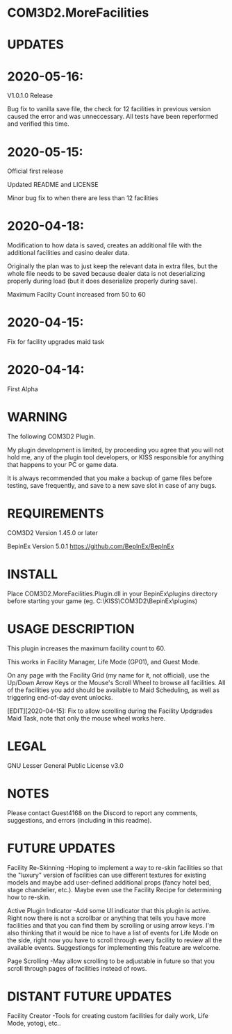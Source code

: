 # COM3D2.MoreFacilities

UPDATES
=======
# 2020-05-16:

V1.0.1.0 Release

Bug fix to vanilla save file, the check for 12 facilities in previous version caused the error and was unneccessary. All tests have been reperformed and verified this time.

# 2020-05-15:

Official first release

Updated README and LICENSE

Minor bug fix to when there are less than 12 facilities

# 2020-04-18:

Modification to how data is saved, creates an additional file with the additional facilities and casino dealer data.

Originally the plan was to just keep the relevant data in extra files, but the whole file needs to be saved because dealer data is not deserializing properly during load (but it does deserialize properly during save).

Maximum Facilty Count increased from 50 to 60

# 2020-04-15:

Fix for facility upgrades maid task

# 2020-04-14: 

First Alpha


WARNING
==========================================================
The following COM3D2 Plugin.

My plugin development is limited, by proceeding you agree that you will not hold me, any of the plugin tool developers, or KISS responsible for anything that happens to your PC or game data.

It is always recommended that you make a backup of game files before testing, save frequently, and save to a new save slot in case of any bugs.

REQUIREMENTS
==========================================================
COM3D2 Version 1.45.0 or later

BepinEx Version 5.0.1 https://github.com/BepInEx/BepInEx

INSTALL
==========================================================
Place COM3D2.MoreFacilities.Plugin.dll in your BepinEx\plugins directory before starting your game (eg. C:\KISS\COM3D2\BepinEx\plugins)

USAGE DESCRIPTION
==========================================================
This plugin increases the maximum facility count to 60. 

This works in Facility Manager, Life Mode (GP01), and Guest Mode.

On any page with the Facility Grid (my name for it, not official), use the Up/Down Arrow Keys or the Mouse's Scroll Wheel to browse all facilities. 
All of the facilities you add should be available to Maid Scheduling, as well as triggering end-of-day event unlocks.

[EDIT][2020-04-15]:
Fix to allow scrolling during the Facility Updgrades Maid Task, note that only the mouse wheel works here.

LEGAL
==========================================================
GNU Lesser General Public License v3.0

NOTES
==========================================================
Please contact Guest4168 on the Discord to report any comments, suggestions, and errors (including in this readme).

FUTURE UPDATES
==========================================================
Facility Re-Skinning
-Hoping to implement a way to re-skin facilities so that the "luxury" version of facilities can use different textures for existing models and maybe add user-defined additional props (fancy hotel bed, stage chandelier, etc.). Maybe even use the Facility Recipe for determining how to re-skin.

Active Plugin Indicator
-Add some UI indicator that this plugin is active. Right now there is not a scrollbar or anything that tells you have more facilities and that you can find them by scrolling or using arrow keys. I'm also thinking that it would be nice to have a list of events for Life Mode on the side, right now you have to scroll through every facility to review all the available events. Suggestiongs for implementing this feature are welcome. 

Page Scrolling
-May allow scrolling to be adjustable in future so that you scroll through pages of facilities instead of rows.

DISTANT FUTURE UPDATES
==========================================================
Facility Creator
-Tools for creating custom facilities for daily work, Life Mode, yotogi, etc..

